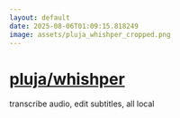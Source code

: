 ```yaml
---
layout: default
date: 2025-08-06T01:09:15.818249
image: assets/pluja_whishper_cropped.png
---
```


# [pluja/whishper](https://github.com/pluja/whishper)

transcribe audio, edit subtitles, all local
